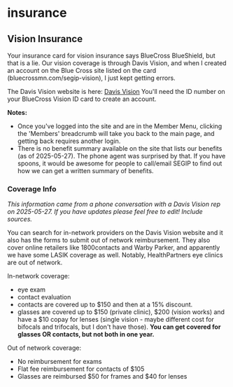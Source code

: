 # insurance

## Vision Insurance

Your insurance card for vision insurance says BlueCross BlueShield, but that is a lie. Our vision coverage is through Davis Vision, and when I created an account on the Blue Cross site listed on the card (bluecrossmn.com/segip-vision), I just kept getting errors. 

The Davis Vision website is here: [Davis Vision](http://www.davisvision.com)
You'll need the ID number on your BlueCross Vision ID card to create an account. 

**Notes:** 
- Once you've logged into the site and are in the Member Menu, clicking the 'Members' breadcrumb will take you back to the main page, and getting back requires another login.
- There is no benefit summary available on the site that lists our benefits (as of 2025-05-27). The phone agent was surprised by that. If you have spoons, it would be awesome for people to call/email SEGIP to find out how we can get a written summary of benefits.

###  Coverage Info
*This information came from a phone conversation with a Davis Vision rep on 2025-05-27. If you have updates please feel free to edit! Include sources.*

You can search for in-network providers on the Davis Vision website and it also has the forms to submit out of network reimbursement. They also cover online retailers like 1800contacts and Warby Parker, and apparently we have some LASIK coverage as well. Notably, HealthPartners eye clinics are out of network.

In-network coverage: 
- eye exam
- contact evaluation
- contacts are covered up to $150 and then at a 15% discount.
- glasses are covered up to $150 (private clinic), $200 (vision works) and have a $10 copay for lenses (single vision - maybe different cost for bifocals and trifocals, but I don't have those).
**You can get covered for glasses OR contacts, but not both in one year.**

Out of network coverage:
- No reimbursement for exams
- Flat fee reimbursement for contacts of $105
- Glasses are reimbursed $50 for frames and $40 for lenses
